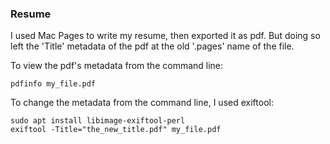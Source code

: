 ### Resume ###

I used Mac Pages to write my resume, then exported it as pdf. But doing so left the 'Title' metadata of the pdf at the old '.pages' name of the file.

To view the pdf's metadata from the command line:

```
pdfinfo my_file.pdf
```

To change the metadata from the command line, I used exiftool:

```
sudo apt install libimage-exiftool-perl
exiftool -Title="the_new_title.pdf" my_file.pdf
```
